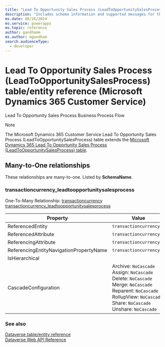 ```yaml
---
title: "Lead To Opportunity Sales Process (LeadToOpportunitySalesProcess) table/entity reference (Microsoft Dynamics 365 Customer Service)"
description: "Includes schema information and supported messages for the Lead To Opportunity Sales Process (LeadToOpportunitySalesProcess) table/entity with Microsoft Dynamics 365 Customer Service."
ms.date: 08/26/2024
ms.service: powerapps
ms.topic: reference
author: gandhamm
ms.author: mgandham
search.audienceType: 
  - developer
---
```


# Lead To Opportunity Sales Process (LeadToOpportunitySalesProcess) table/entity reference (Microsoft Dynamics 365 Customer Service)

Lead To Opportunity Sales Process Business Process Flow

> [!NOTE]
> The Microsoft Dynamics 365 Customer Service Lead To Opportunity Sales Process (LeadToOpportunitySalesProcess) table extends the [Microsoft Dynamics 365 Lead To Opportunity Sales Process (LeadToOpportunitySalesProcess) table](/dynamics365/developer/entities/leadtoopportunitysalesprocess).




## Many-to-One relationships

These relationships are many-to-one. Listed by **SchemaName**.

### <a name="BKMK_transactioncurrency_leadtoopportunitysalesprocess"></a> transactioncurrency_leadtoopportunitysalesprocess

One-To-Many Relationship: [transactioncurrency transactioncurrency_leadtoopportunitysalesprocess](transactioncurrency.md#BKMK_transactioncurrency_leadtoopportunitysalesprocess)

|Property|Value|
|---|---|
|ReferencedEntity|`transactioncurrency`|
|ReferencedAttribute|`transactioncurrencyid`|
|ReferencingAttribute|`transactioncurrencyid`|
|ReferencingEntityNavigationPropertyName|`transactioncurrencyid`|
|IsHierarchical||
|CascadeConfiguration|Archive: `NoCascade`<br />Assign: `NoCascade`<br />Delete: `NoCascade`<br />Merge: `NoCascade`<br />Reparent: `NoCascade`<br />RollupView: `NoCascade`<br />Share: `NoCascade`<br />Unshare: `NoCascade`|



### See also

[Dataverse table/entity reference](../about-entity-reference.md)  
[Dataverse Web API Reference](/power-apps/developer/data-platform/webapi/reference/about)   

